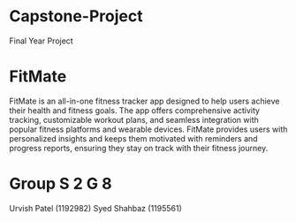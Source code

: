 # Capstone-Project
Final Year Project

# FitMate
FitMate is an all-in-one fitness tracker app designed to help users achieve their health and fitness goals. The app offers comprehensive activity tracking, customizable workout plans, and seamless integration with popular fitness platforms and wearable devices. FitMate provides users with personalized insights and keeps them motivated with reminders and progress reports, ensuring they stay on track with their fitness journey.

# Group S 2 G 8
Urvish Patel (1192982)
Syed Shahbaz (1195561)




